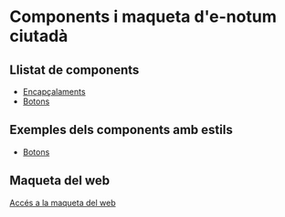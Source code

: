 # Components i maqueta d'e-notum ciutadà

## Llistat de components

* [Encapçalaments](./components/headings/)
* [Botons](./components/headings/)

## Exemples dels components amb estils

* [Botons](./web/components-sample/buttons.html)

## Maqueta del web
[Accés a la maqueta del web](./web/index.html)